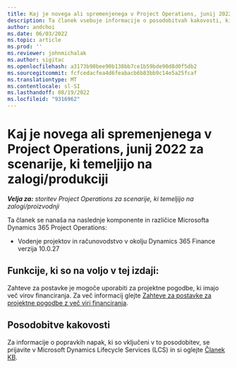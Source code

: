 ```yaml
---
title: Kaj je novega ali spremenjenega v Project Operations, junij 2022 za scenarije, ki temeljijo na zalogi/produkciji
description: Ta članek vsebuje informacije o posodobitvah kakovosti, ki so na voljo v izdaji Project Operations iz junija 2022 za scenarije, ki temeljijo na zalogi/produkciji.
author: andchoi
ms.date: 06/03/2022
ms.topic: article
ms.prod: ''
ms.reviewer: johnmichalak
ms.author: sigitac
ms.openlocfilehash: a3173b98bee90b138bb7ce1b59bde90d8d0f5db2
ms.sourcegitcommit: fcfcedacfea4d6feabacb6b83bb9c14e5a25fcaf
ms.translationtype: MT
ms.contentlocale: sl-SI
ms.lasthandoff: 08/19/2022
ms.locfileid: "9316962"
---
```

# <a name="whats-new-or-changed-in-project-operations-june-2022-for-stockedproduction-based-scenarios"></a>Kaj je novega ali spremenjenega v Project Operations, junij 2022 za scenarije, ki temeljijo na zalogi/produkciji

_**Velja za:** storitev Project Operations za scenarije, ki temeljijo na zalogi/proizvodnji_

Ta članek se nanaša na naslednje komponente in različice Microsofta Dynamics 365 Project Operations:

- Vodenje projektov in računovodstvo v okolju Dynamics 365 Finance verzija 10.0.27

## <a name="features-included-in-this-release"></a>Funkcije, ki so na voljo v tej izdaji:

Zahteve za postavke je mogoče uporabiti za projektne pogodbe, ki imajo več virov financiranja. Za več informacij glejte [Zahteve za postavke za projektne pogodbe z več viri financiranja](../multiple-funding-sources-item-req.md).

## <a name="quality-updates"></a>Posodobitve kakovosti

Za informacije o popravkih napak, ki so vključeni v to posodobitev, se prijavite v Microsoft Dynamics Lifecycle Services (LCS) in si oglejte [Članek KB](https://fix.lcs.dynamics.com/Issue/Details?bugId=673271).
